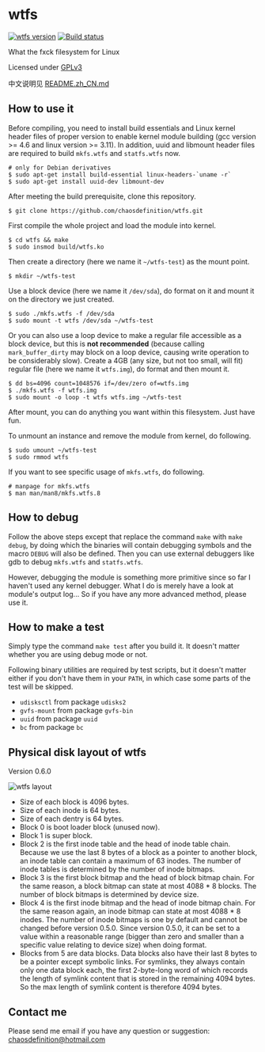# wtfs
[![wtfs version](https://badge.fury.io/gh/chaosdefinition%2Fwtfs.svg)](http://badge.fury.io/gh/chaosdefinition%2Fwtfs)
[![Build status](https://travis-ci.org/chaosdefinition/wtfs.svg)](https://travis-ci.org/chaosdefinition/wtfs)

What the fxck filesystem for Linux

Licensed under [GPLv3](LICENSE.txt)

中文说明见 [README.zh_CN.md](README.zh_CN.md)

## How to use it
Before compiling, you need to install build essentials and Linux kernel header
 files of proper version to enable kernel module building (gcc version >= 4.6
 and linux version >= 3.11). In addition, uuid and libmount header files are
 required to build `mkfs.wtfs` and `statfs.wtfs` now.
```Shell
# only for Debian derivatives
$ sudo apt-get install build-essential linux-headers-`uname -r`
$ sudo apt-get install uuid-dev libmount-dev
```

After meeting the build prerequisite, clone this repository.
```Shell
$ git clone https://github.com/chaosdefinition/wtfs.git
```

First compile the whole project and load the module into kernel.
```Shell
$ cd wtfs && make
$ sudo insmod build/wtfs.ko
```

Then create a directory (here we name it `~/wtfs-test`) as the mount point.
```Shell
$ mkdir ~/wtfs-test
```

Use a block device (here we name it `/dev/sda`), do format on it and mount it
 on the directory we just created.
```Shell
$ sudo ./mkfs.wtfs -f /dev/sda
$ sudo mount -t wtfs /dev/sda ~/wtfs-test
```
Or you can also use a loop device to make a regular file accessible as a block
 device, but this is **not recommended** (because calling `mark_buffer_dirty`
 may block on a loop device, causing write operation to be considerably slow).
 Create a 4GB (any size, but not too small, will fit) regular file (here we name
 it `wtfs.img`), do format and then mount it.
```Shell
$ dd bs=4096 count=1048576 if=/dev/zero of=wtfs.img
$ ./mkfs.wtfs -f wtfs.img
$ sudo mount -o loop -t wtfs wtfs.img ~/wtfs-test
```

After mount, you can do anything you want within this filesystem. Just have fun.

To unmount an instance and remove the module from kernel, do following.
```Shell
$ sudo umount ~/wtfs-test
$ sudo rmmod wtfs
```

If you want to see specific usage of `mkfs.wtfs`, do following.
```Shell
# manpage for mkfs.wtfs
$ man man/man8/mkfs.wtfs.8
```

## How to debug
Follow the above steps except that replace the command `make` with `make debug`,
 by doing which the binaries will contain debugging symbols and the macro
 `DEBUG` will also be defined. Then you can use external debuggers like gdb to
 debug `mkfs.wtfs` and `statfs.wtfs`.

However, debugging the module is something more primitive since so far I haven't
 used any kernel debugger. What I do is merely have a look at module's output
 log... So if you have any more advanced method, please use it.

## How to make a test
Simply type the command `make test` after you build it. It doesn't matter
 whether you are using debug mode or not.

Following binary utilities are required by test scripts, but it doesn't matter
 either if you don't have them in your `PATH`, in which case some parts of the
 test will be skipped.

* `udisksctl` from package `udisks2`
* `gvfs-mount` from package `gvfs-bin`
* `uuid` from package `uuid`
* `bc` from package `bc`

## Physical disk layout of wtfs
Version 0.6.0

![wtfs layout](http://chaosdefinition.me/img/wtfs-layout.png)

* Size of each block is 4096 bytes.
* Size of each inode is 64 bytes.
* Size of each dentry is 64 bytes.
* Block 0 is boot loader block (unused now).
* Block 1 is super block.
* Block 2 is the first inode table and the head of inode table chain. Because we
 use the last 8 bytes of a block as a pointer to another block, an inode table
 can contain a maximum of 63 inodes. The number of inode tables is determined by
 the number of inode bitmaps.
* Block 3 is the first block bitmap and the head of block bitmap chain. For the
 same reason, a block bitmap can state at most 4088 * 8 blocks. The number of
 block bitmaps is determined by device size.
* Block 4 is the first inode bitmap and the head of inode bitmap chain. For the
 same reason again, an inode bitmap can state at most 4088 * 8 inodes. The
 number of inode bitmaps is one by default and cannot be changed before version
 0.5.0. Since version 0.5.0, it can be set to a value within a reasonable range
 (bigger than zero and smaller than a specific value relating to device size)
 when doing format.
* Blocks from 5 are data blocks. Data blocks also have their last 8 bytes to be
 a pointer except symbolic links. For symlinks, they always contain only one
 data block each, the first 2-byte-long word of which records the length of
 symlink content that is stored in the remaining 4094 bytes. So the max length
 of symlink content is therefore 4094 bytes.

## Contact me
Please send me email if you have any question or suggestion: chaosdefinition@hotmail.com
